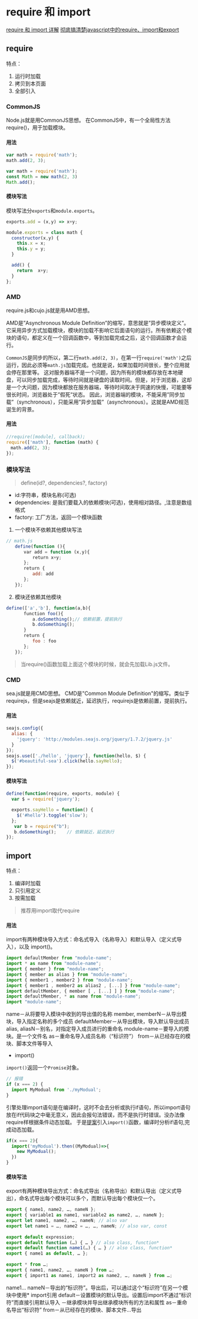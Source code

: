 <!--
 * @Author: tangdaoyong
 * @Date: 2021-01-18 11:15:34
 * @LastEditors: tangdaoyong
 * @LastEditTime: 2021-01-18 11:53:47
 * @Description: require 和 import 
-->
# require 和 import 

[require 和 import 详解](https://www.cnblogs.com/datiangou/p/10158960.html)
[彻底搞清楚javascript中的require、import和export](https://www.cnblogs.com/libin-1/p/7127481.html)

## require

特点：
1. 运行时加载
2. 拷贝到本页面
3. 全部引入

### CommonJS

Node.js就是用CommonJS思想。
在CommonJS中，有一个全局性方法require()，用于加载模块。

#### 用法

```js
var math = require('math');
math.add(2, 3);

var math = require('math');
const Math = new math(2, 3)
Math.add();
```

#### 模块写法

模块写法分`exports`和`module.exports`。

```js
exports.add = (x,y) => x+y;

module.exports = class math {
  constructor(x,y) {
    this.x = x;
    this.y = y;
  }

  add() {
    return  x+y;
  }
};
```

### AMD

require.js和cujo.js就是用AMD思想。

AMD是”Asynchronous Module Definition”的缩写，意思就是”异步模块定义”。它采用异步方式加载模块，模块的加载不影响它后面语句的运行。所有依赖这个模块的语句，都定义在一个回调函数中，等到加载完成之后，这个回调函数才会运行。

`CommonJS`是同步的所以，第二行`math.add(2, 3)`，在第一行`require('math')`之后运行，因此必须等`math.js`加载完成。也就是说，如果加载时间很长，整个应用就会停在那里等。
这对服务器端不是一个问题，因为所有的模块都存放在本地硬盘，可以同步加载完成，等待时间就是硬盘的读取时间。但是，对于浏览器，这却是一个大问题，因为模块都放在服务器端，等待时间取决于网速的快慢，可能要等很长时间，浏览器处于”假死”状态。
因此，浏览器端的模块，不能采用”同步加载”（synchronous），只能采用”异步加载”（asynchronous）。这就是AMD规范诞生的背景。

#### 用法

```js
//require([module], callback);
require(['math'], function (math) {
　math.add(2, 3);
});
```
### 模块写法

> define(id?, dependencies?, factory)

* id:字符串，模块名称(可选)
* dependencies: 是我们要载入的依赖模块(可选)，使用相对路径。,注意是数组格式
* factory: 工厂方法，返回一个模块函数

1. 一个模块不依赖其他模块写法
```js
// math.js
　　define(function (){
　　　　var add = function (x,y){
　　　　　　return x+y;
　　　　};
　　　　return {
　　　　　　add: add
　　　　};
　　});
```
2. 模块还依赖其他模块

```js
define(['a','b'], function(a,b){
　　　　function foo(){
　　　　　　a.doSomething();// 依赖前置，提前执行
　　　　　　b.doSomething();
　　　　}
　　　　return {
　　　　　　foo : foo
　　　　};
　　});
```
> 当require()函数加载上面这个模块的时候，就会先加载Lib.js文件。

### CMD

sea.js就是用CMD思想。
CMD是"Common Module Definition"的缩写。类似于requirejs，但是seajs是依赖就近，延迟执行，requirejs是依赖前置，提前执行。

#### 用法
```js
seajs.config({
  alias: {
    'jquery': 'http://modules.seajs.org/jquery/1.7.2/jquery.js'
  }
});
seajs.use(['./hello', 'jquery'], function(hello, $) {
  $('#beautiful-sea').click(hello.sayHello);
});
```

#### 模块写法

```js
define(function(require, exports, module) {
  var $ = require('jquery');

  exports.sayHello = function() {
    $('#hello').toggle('slow');
  };
   var b = require("b");
   b.doSomething();    // 依赖就近，延迟执行
});
```

## import

特点：
1. 编译时加载
2. 只引用定义
3. 按需加载

> 推荐用import取代require

#### 用法

import有两种模块导入方式：命名式导入（名称导入）和默认导入（定义式导入），以及 import()。

```js
import defaultMember from "module-name";
import * as name from "module-name";
import { member } from "module-name";
import { member as alias } from "module-name";
import { member1 , member2 } from "module-name";
import { member1 , member2 as alias2 , [...] } from "module-name";
import defaultMember, { member [ , [...] ] } from "module-name";
import defaultMember, * as name from "module-name";
import "module-name";
```

name－从将要导入模块中收到的导出值的名称
member, memberN－从导出模块，导入指定名称的多个成员
defaultMember－从导出模块，导入默认导出成员
alias, aliasN－别名，对指定导入成员进行的重命名
module-name－要导入的模块。是一个文件名
as－重命名导入成员名称（“标识符”）
from－从已经存在的模块、脚本文件等导入

* import()

`import()`返回一个`Promise`对象。

```js
// 报错
if (x === 2) {
  import MyModual from './myModual';
}
```
引擎处理import语句是在编译时，这时不会去分析或执行if语句，所以import语句放在if代码块之中毫无意义，因此会报句法错误，而不是执行时错误。没办法像require样根据条件动态加载。
于是[提案](https://github.com/tc39/proposal-dynamic-import)引入`import()`函数，编译时分析if语句,完成动态加载。

```js
if(x === 2){
  import('myModual').then((MyModual)=>{
    new MyModual();
  })
}
```
#### 模块写法

export有两种模块导出方式：命名式导出（名称导出）和默认导出（定义式导出），命名式导出每个模块可以多个，而默认导出每个模块仅一个。

```js
export { name1, name2, …, nameN };
export { variable1 as name1, variable2 as name2, …, nameN };
export let name1, name2, …, nameN; // also var
export let name1 = …, name2 = …, …, nameN; // also var, const
 
export default expression;
export default function (…) { … } // also class, function*
export default function name1(…) { … } // also class, function*
export { name1 as default, … };
 
export * from …;
export { name1, name2, …, nameN } from …;
export { import1 as name1, import2 as name2, …, nameN } from …;
```
name1… nameN－导出的“标识符”。导出后，可以通过这个“标识符”在另一个模块中使用* import引用
default－设置模块的默认导出。设置后import不通过“标识符”而直接引用默认导入
－继承模块并导出继承模块所有的方法和属性
as－重命名导出“标识符”
from－从已经存在的模块、脚本文件…导出